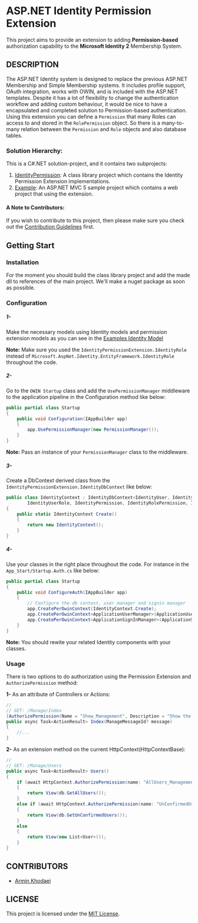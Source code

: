 # ASP.NET Identity Permission Extension

This project aims to provide an extension to adding __Permission-based__ authorization capability to the __Microsoft Identity 2__ Membership System.

## DESCRIPTION

The ASP.NET Identity system is designed to replace the previous ASP.NET Membership and Simple Membership systems. It includes profile support, OAuth integration, works with OWIN, and is included with the ASP.NET templates. Despite it has a lot of flexibility to change the authentication workflow and adding custom behaviour, it would be nice to have a encapsulated and completed solution to Permission-based authentication. Using this extension you can define a `Permission` that many Roles can access to and stored in the `RolePermission` object. So there is a many-to-many relation between the `Permission` and `Role` objects and also database tables. 

### Solution Hierarchy:

This is a C#.NET solution-project, and it contains two subprojects:

 1. [IdentityPermission](IdentityPermission): A class library project which contains the Identity Permission Extension implementations.
 2. [Example](Example): An ASP.NET MVC 5 sample project which contains a web project that using the extension.

#### A Note to Contributors:
If you wish to contribute to this project, then please make sure you check out the [Contribution Guidelines](CONTRIBUTING.md) first.



## Getting Start
### Installation
For the moment you should build the class library project and add the made dll to references of the main project. We'll make a nuget package as soon as possible.
### Configuration
##### __1-__
Make the necessary models using Identity models and permission extension models as you can see in the [Examples Identity Model](Example/Models/IdentityModels.cs)

__Note:__ Make sure you used the `IdentityPermissionExtension.IdentityRole` instead of `Microsoft.AspNet.Identity.EntityFramework.IdentityRole` throughout the code.

##### __2-__ 
Go to the `OWIN Startup` class and add the `UsePermissionManager` middleware to the application pipeline in the Configuration method like below:
```csharp
public partial class Startup
{
    public void Configuration(IAppBuilder app)
    {
        app.UsePermissionManager(new PermissionManager());
    }
}
```
__Note:__ Pass an instance of your `PermissionManager` class to the middleware.

##### __3-__ 
Create a DbContext derived class from the `IdentityPermissionExtension.IdentityDbContext` like below:
```csharp
public class IdentityContext : IdentityDbContext<IdentityUser, IdentityRole, int, IdentityUserLogin, 
        IdentityUserRole, IdentityPermission, IdentityRolePermission, IdentityUserClaim>
{
    public static IdentityContext Create()
    {
        return new IdentityContext();
    }
}
```

##### __4-__ 
Use your classes in the right place throughout the code. For instance in the `App_Start/Startup.Auth.cs` like below:
```csharp
public partial class Startup
{
    public void ConfigureAuth(IAppBuilder app)
    {
        // Configure the db context, user manager and signin manager
        app.CreatePerOwinContext(IdentityContext.Create);
        app.CreatePerOwinContext<ApplicationUserManager>(ApplicationUserManager.Create);
        app.CreatePerOwinContext<ApplicationSignInManager>(ApplicationSignInManager.Create);
    }
}
```
__Note:__ You should rewite your related Identity components with your classes.

### Usage
There is two options to do authorization using the Permission Extension and `AuthorizePermission` method:

__1-__ As an attribute of Controllers or Actions:
```csharp
//
// GET: /Manage/Index
[AuthorizePermission(Name = "Show_Management", Description = "Show the Management Page.")]
public async Task<ActionResult> Index(ManageMessageId? message)
{
	//...
}
```
__2-__ As an extension method on the current HttpContext(HttpContextBase):
```csharp
//
// GET: /Manage/Users
public async Task<ActionResult> Users()
{
    if (await HttpContext.AuthorizePermission(name: "AllUsers_Management", description: "Edit all of the users information."))
    {
        return View(db.GetAllUsers());
    }
    else if (await HttpContext.AuthorizePermission(name: "UnConfirmedUsers_Management", description: "Edit unconfirmed users information."))
    {
        return View(db.GetUnConfirmedUsers());
    }
    else
    {
        return View(new List<User>());
    }
}
```

## CONTRIBUTORS
 * [Armin Khodaei](https://github.com/arminkhodaei)

## LICENSE
This project is licensed under the [MIT License](LICENSE).
